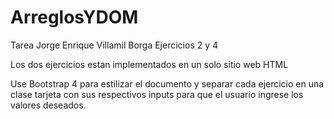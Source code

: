 # ArreglosYDOM
Tarea Jorge Enrique Villamil Borga Ejercicios 2 y 4

Los dos ejercicios estan implementados en un solo sitio web HTML

Use Bootstrap 4 para estilizar el documento y separar cada ejercicio en una clase tarjeta con sus respectivos inputs para que el usuario
ingrese los valores deseados.



